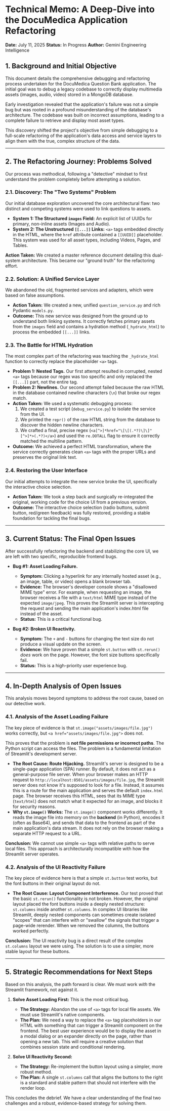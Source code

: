 # Technical Memo: A Deep-Dive into the DocuMedica Application Refactoring

**Date:** July 11, 2025
**Status:** In Progress
**Author:** Gemini Engineering Intelligence

## 1. Background and Initial Objective

This document details the comprehensive debugging and refactoring process undertaken for the DocuMedica Question Bank application. The initial goal was to debug a legacy codebase to correctly display multimedia assets (images, audio, video) stored in a MongoDB database.

Early investigation revealed that the application's failure was not a simple bug but was rooted in a profound misunderstanding of the database's architecture. The codebase was built on incorrect assumptions, leading to a complete failure to retrieve and display most asset types.

This discovery shifted the project's objective from simple debugging to a full-scale refactoring of the application's data access and service layers to align them with the true, complex structure of the data.

---

## 2. The Refactoring Journey: Problems Solved

Our process was methodical, following a "detective" mindset to first understand the problem completely before attempting a solution.

### 2.1. Discovery: The "Two Systems" Problem

Our initial database exploration uncovered the core architectural flaw: two distinct and competing systems were used to link questions to assets.

* **System 1: The Structured `images` Field:** An explicit list of UUIDs for primary, non-inline assets (Images and Audio).
* **System 2: The Unstructured `[[...]]` Links:** `<a>` tags embedded directly in the HTML, where the `href` attribute contained a `[[UUID]]` placeholder. This system was used for all asset types, including Videos, Pages, and Tables.

**Action Taken:** We created a master reference document detailing this dual-system architecture. This became our "ground truth" for the refactoring effort.

### 2.2. Solution: A Unified Service Layer

We abandoned the old, fragmented services and adapters, which were based on false assumptions.

* **Action Taken:** We created a new, unified `question_service.py` and rich Pydantic `models.py`.
* **Outcome:** This new service was designed from the ground up to understand both linking systems. It correctly fetches primary assets from the `images` field and contains a hydration method (`_hydrate_html`) to process the embedded `[[...]]` links.

### 2.3. The Battle for HTML Hydration

The most complex part of the refactoring was teaching the `_hydrate_html` function to correctly replace the placeholder `<a>` tags.

* **Problem 1: Nested Tags.** Our first attempt resulted in corrupted, nested `<a>` tags because our regex was too specific and only replaced the `[[...]]` part, not the entire tag.
* **Problem 2: Newlines.** Our second attempt failed because the raw HTML in the database contained newline characters (`\n`) that broke our regex match.
* **Action Taken:** We used a systematic debugging process:
    1.  We created a test script (`debug_service.py`) to isolate the service from the UI.
    2.  We printed the `repr()` of the raw HTML string from the database to discover the hidden newline characters.
    3.  We crafted a final, precise regex (`<a[^>]*href="\[\[(.*?)\]\]"[^>]*>(.*?)</a>`) and used the `re.DOTALL` flag to ensure it correctly matched the multiline pattern.
* **Outcome:** We achieved a perfect HTML transformation, where the service correctly generates clean `<a>` tags with the proper URLs and preserves the original link text.

### 2.4. Restoring the User Interface

Our initial attempts to integrate the new service broke the UI, specifically the interactive choice selection.

* **Action Taken:** We took a step back and surgically re-integrated the original, working code for the choice UI from a previous version.
* **Outcome:** The interactive choice selection (radio buttons, submit button, red/green feedback) was fully restored, providing a stable foundation for tackling the final bugs.

---

## 3. Current Status: The Final Open Issues

After successfully refactoring the backend and stabilizing the core UI, we are left with two specific, reproducible frontend bugs.

* **Bug #1: Asset Loading Failure.**
    * **Symptom:** Clicking a hyperlink for any internally hosted asset (e.g., an image, table, or video) opens a blank browser tab.
    * **Evidence:** The browser's developer console shows a "disallowed MIME type" error. For example, when requesting an image, the browser receives a file with a `text/html` MIME type instead of the expected `image/jpeg`. This proves the Streamlit server is intercepting the request and sending the main application's index.html file instead of the asset.
    * **Status:** This is a critical functional bug.

* **Bug #2: Broken UI Reactivity.**
    * **Symptom:** The `+` and `-` buttons for changing the text size do not produce a visual update on the screen.
    * **Evidence:** We have proven that a simple `st.button` with `st.rerun()` *does* work on the page. However, the font size buttons specifically fail.
    * **Status:** This is a high-priority user experience bug.

---

## 4. In-Depth Analysis of Open Issues

This analysis moves beyond symptoms to address the root cause, based on our detective work.

### 4.1. Analysis of the Asset Loading Failure

The key piece of evidence is that `st.image("assets/images/file.jpg")` works correctly, but `<a href="assets/images/file.jpg">` does not.

This proves that the problem is **not file permissions or incorrect paths**. The Python script can access the files. The problem is a fundamental limitation of Streamlit's development server.

* **The Root Cause: Route Hijacking.** Streamlit's server is designed to be a single-page application (SPA) runner. By default, it does not act as a general-purpose file server. When your browser makes an HTTP request to `http://localhost:8501/assets/images/file.jpg`, the Streamlit server does not know it's supposed to look for a file. Instead, it assumes this is a route for the main application and serves the default `index.html` page. The browser receives this HTML, sees that its MIME type (`text/html`) does not match what it expected for an image, and blocks it for security reasons.
* **Why `st.image()` Works:** The `st.image()` component works differently. It reads the image file into memory on the **backend** (in Python), encodes it (often as Base64), and sends that data to the frontend as part of the main application's data stream. It does not rely on the browser making a separate HTTP request to a URL.

**Conclusion:** We cannot use simple `<a>` tags with relative paths to serve local files. This approach is architecturally incompatible with how the Streamlit server operates.

### 4.2. Analysis of the UI Reactivity Failure

The key piece of evidence here is that a simple `st.button` test works, but the font buttons in their original layout do not.

* **The Root Cause: Layout Component Interference.** Our test proved that the basic `st.rerun()` functionality is not broken. However, the original layout placed the font buttons inside a deeply nested structure: `st.columns` inside another `st.columns`. In complex UI libraries like Streamlit, deeply nested components can sometimes create isolated "scopes" that can interfere with or "swallow" the signals that trigger a page-wide rerender. When we removed the columns, the buttons worked perfectly.

**Conclusion:** The UI reactivity bug is a direct result of the complex `st.columns` layout we were using. The solution is to use a simpler, more stable layout for these buttons.

---

## 5. Strategic Recommendations for Next Steps

Based on this analysis, the path forward is clear. We must work *with* the Streamlit framework, not against it.

1.  **Solve Asset Loading First:** This is the most critical bug.
    * **The Strategy:** Abandon the use of `<a>` tags for local file assets. We must use Streamlit's native components.
    * **The Plan:** We need a way to replace the `<a>` tag placeholders in our HTML with something that can trigger a Streamlit component on the frontend. The best user experience would be to display the asset in a modal dialog or an expander directly on the page, rather than opening a new tab. This will require a creative solution that combines session state and conditional rendering.

2.  **Solve UI Reactivity Second:**
    * **The Strategy:** Re-implement the button layout using a simpler, more robust method.
    * **The Plan:** A single `st.columns` call that aligns the buttons to the right is a standard and stable pattern that should not interfere with the render loop.

This concludes the debrief. We have a clear understanding of the final two challenges and a robust, evidence-based strategy for solving them.